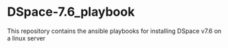 # DSpace-7.6_playbook
This repository contains the ansible playbooks for installing DSpace v7.6 on a linux server
